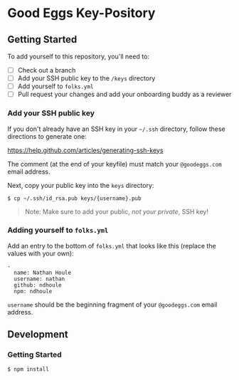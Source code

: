 # Good Eggs Key-Pository

## Getting Started

To add yourself to this repository, you'll need to:

- [ ] Check out a branch
- [ ] Add your SSH public key to the `/keys` directory
- [ ] Add yourself to `folks.yml`
- [ ] Pull request your changes and add your onboarding buddy as a reviewer

### Add your SSH public key

If you don't already have an SSH key in your `~/.ssh` directory, follow these directions to generate one:

https://help.github.com/articles/generating-ssh-keys

The comment (at the end of your keyfile) must match your `@goodeggs.com` email address.

Next, copy your public key into the `keys` directory:

```sh
$ cp ~/.ssh/id_rsa.pub keys/{username}.pub
```

> Note: Make sure to add your public, _not your private_, SSH key!

### Adding yourself to `folks.yml`

Add an entry to the bottom of `folks.yml` that looks like this (replace the values with your own):

```
-
  name: Nathan Houle
  username: nathan
  github: ndhoule
  npm: ndhoule
```

`username` should be the beginning fragment of your `@goodeggs.com` email address.

## Development

### Getting Started

```sh
$ npm install
```
